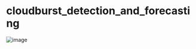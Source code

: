 # cloudburst_detection_and_forecasting
![image](https://github.com/yakeshkarthikey/cloudburst_detection_and_forecasting/assets/119998021/026a76bf-95c0-4f73-9c52-dd9de57ecaf6)
